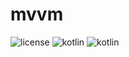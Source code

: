 # mvvm

![license](https://img.shields.io/github/license/danilosoarespinheiro/mvvm)
![kotlin](https://img.shields.io/github/languages/top/danilosoarespinheiro/mvvm)
![kotlin](https://img.shields.io/github/repo-size/danilosoarespinheiro/mvvm)
